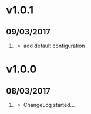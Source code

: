 # v1.0.1
## 09/03/2017

1. [](#fix)
   * add default configuration

# v1.0.0
## 08/03/2017

1. [](#new)
   * ChangeLog started...
